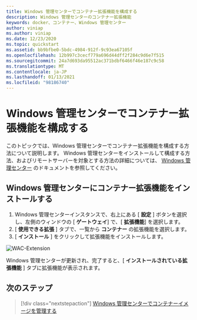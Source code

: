 ```yaml
---
title: Windows 管理センターでコンテナー拡張機能を構成する
description: Windows 管理センターのコンテナー拡張機能
keywords: docker、コンテナー、Windows 管理センター
author: viniap
ms.author: viniap
ms.date: 12/23/2020
ms.topic: quickstart
ms.assetid: bb9bfbe0-5bdc-4984-912f-9c93ea67105f
ms.openlocfilehash: 12b997c3cecf779a696d44dff2f284c9d6e7f515
ms.sourcegitcommit: 24a7d693da95512ac371bdbf6466f46e187c9c58
ms.translationtype: MT
ms.contentlocale: ja-JP
ms.lasthandoff: 01/13/2021
ms.locfileid: "98186740"
---
```

# <a name="configure-the-containers-extension-on-windows-admin-center"></a>Windows 管理センターでコンテナー拡張機能を構成する

このトピックでは、Windows 管理センターでコンテナー拡張機能を構成する方法について説明します。 Windows 管理センターをインストールして構成する方法、およびリモートサーバーを対象とする方法の詳細については、 [Windows 管理センター](https://aka.ms/wacdocs) のドキュメントを参照してください。

## <a name="install-the-containers-extension-on-windows-admin-center"></a>Windows 管理センターにコンテナー拡張機能をインストールする

1. Windows 管理センターインスタンスで、右上にある [ **設定** ] ボタンを選択し、左側のウィンドウの [ **ゲートウェイ**] で、[ **拡張機能**] を選択します。
2. [ **使用できる拡張** ] タブで、一覧から **コンテナー** の拡張機能を選択します。
3. [ **インストール** ] をクリックして拡張機能をインストールします。

![WAC-Extension](./media/WAC-Extension.png) 

Windows 管理センターが更新され、完了すると、[ **インストールされている拡張機能** ] タブに拡張機能が表示されます。

## <a name="next-steps"></a>次のステップ

> [!div class="nextstepaction"]
> [Windows 管理センターでコンテナーイメージを管理する](./wac-manage.md)